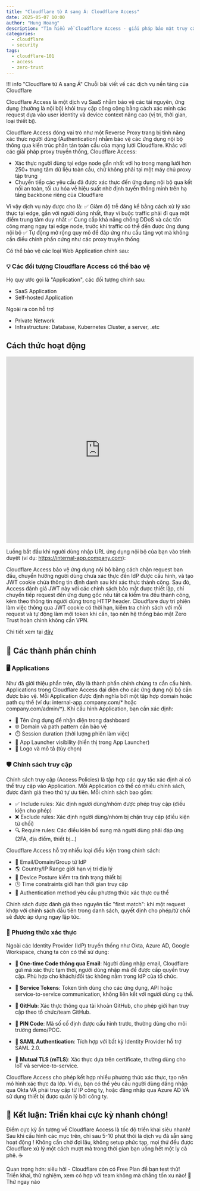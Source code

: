 ```yaml
---
title: "Cloudflare từ A sang Á: Cloudflare Access"
date: 2025-05-07 10:00
author: "Hung Hoang"
description: "Tìm hiểu về Cloudflare Access - giải pháp bảo mật truy cập ứng dụng của Cloudflare"
categories:
  - cloudflare
  - security
tags:
  - cloudflare-101
  - access
  - zero-trust
---
```



!!! info "Cloudflare từ A sang Á"
    Chuỗi bài viết về các dịch vụ nền tảng của Cloudflare

Cloudflare Access là một dịch vụ SaaS nhằm bảo vệ các tài nguyên, ứng dụng (thường là nội bộ) khỏi truy cập công cộng bằng cách xác minh các request dựa vào user identity và device context nâng cao (vị trí, thời gian, loại thiết bị).

Cloudflare Access đóng vai trò như một Reverse Proxy trang bị tính năng xác thực người dùng (Authentication) nhằm bảo vệ các ứng dụng nội bộ thông qua kiến trúc phân tán toàn cầu của mạng lưới Cloudflare. Khác với các giải pháp proxy truyền thống, Cloudflare Access:

- Xác thực người dùng tại edge node gần nhất với họ trong mạng lưới hơn 250+ trung tâm dữ liệu toàn cầu, chứ không phải tại một máy chủ proxy tập trung
- Chuyển tiếp các yêu cầu đã được xác thực đến ứng dụng nội bộ qua kết nối an toàn, tối ưu hóa về hiệu suất nhờ định tuyến thông minh trên hạ tầng backbone riêng của Cloudflare

Vì vậy dịch vụ này được cho là:
✅ Giảm độ trễ đáng kể bằng cách xử lý xác thực tại edge, gần với người dùng nhất, thay vì buộc traffic phải đi qua một điểm trung tâm duy nhất
✅ Cung cấp khả năng chống DDoS và các tấn công mạng ngay tại edge node, trước khi traffic có thể đến được ứng dụng nội bộ
✅ Tự động mở rộng quy mô để đáp ứng nhu cầu tăng vọt mà không cần điều chỉnh phần cứng như các proxy truyền thống


Có thể bảo vệ các loại Web Application chính sau:


### 💡 Các đối tượng Cloudflare Access có thể bảo vệ

Họ quy ước gọi là "Application", các đối tượng chính sau:

- SaaS Application
- Self-hosted Application

Ngoài ra còn hỗ trợ
- Private Network
- Infrastructure: Database, Kubernetes Cluster, a server, .etc


## Cách thức hoạt động

<div class="embedded-content">
  <iframe
    src="https://static.ssan.me/Cloudflare+Access.drawio.html"
    width="100%"
    height="500px"
    frameborder="0"
    scrolling="auto">
  </iframe>
</div>


Luồng bắt đầu khi người dùng nhập URL ứng dụng nội bộ của bạn vào trình duyệt (ví dụ: https://internal-app.company.com):

Cloudflare Access bảo vệ ứng dụng nội bộ bằng cách chặn request ban đầu, chuyển hướng người dùng chưa xác thực đến IdP được cấu hình, và tạo JWT cookie chứa thông tin định danh sau khi xác thực thành công. Sau đó, Access đánh giá JWT này với các chính sách bảo mật được thiết lập, chỉ chuyển tiếp request đến ứng dụng gốc nếu tất cả kiểm tra đều thành công, kèm theo thông tin người dùng trong HTTP header. Cloudflare duy trì phiên làm việc thông qua JWT cookie có thời hạn, kiểm tra chính sách với mỗi request và tự động làm mới token khi cần, tạo nên hệ thống bảo mật Zero Trust hoàn chỉnh không cần VPN.

Chi tiết xem tại [đây](./cloudflare-101-cloudflare-access-internals.html)

## 🧩 Các thành phần chính

### 🖥️ Applications

Như đã giới thiệu phần trên, đây là thành phần chính chúng ta cần cấu hình. Applications trong Cloudflare Access đại diện cho các ứng dụng nội bộ cần được bảo vệ. Mỗi Application được định nghĩa bởi một tập hợp domain hoặc path cụ thể (ví dụ: internal-app.company.com/* hoặc company.com/admin/*). Khi cấu hình Application, bạn cần xác định:

- 📝 Tên ứng dụng để nhận diện trong dashboard
- 🌐 Domain và path pattern cần bảo vệ
- ⏱️ Session duration (thời lượng phiên làm việc)
- 🚀 App Launcher visibility (hiển thị trong App Launcher)
- 🎨 Logo và mô tả (tùy chọn)

### 🛡️ Chính sách truy cập

Chính sách truy cập (Access Policies) là tập hợp các quy tắc xác định ai có thể truy cập vào Application. Mỗi Application có thể có nhiều chính sách, được đánh giá theo thứ tự ưu tiên. Mỗi chính sách bao gồm:

- ✅ Include rules: Xác định người dùng/nhóm được phép truy cập (điều kiện cho phép)
- ❌ Exclude rules: Xác định người dùng/nhóm bị chặn truy cập (điều kiện từ chối)
- 🔍 Require rules: Các điều kiện bổ sung mà người dùng phải đáp ứng (2FA, địa điểm, thiết bị...)

Cloudflare Access hỗ trợ nhiều loại điều kiện trong chính sách:
- 📧 Email/Domain/Group từ IdP
- 🌎 Country/IP Range giới hạn vị trí địa lý
- 📱 Device Posture kiểm tra tình trạng thiết bị
- 🕒 Time constraints giới hạn thời gian truy cập
- 🔐 Authentication method yêu cầu phương thức xác thực cụ thể

Chính sách được đánh giá theo nguyên tắc "first match": khi một request khớp với chính sách đầu tiên trong danh sách, quyết định cho phép/từ chối sẽ được áp dụng ngay lập tức.

### 🔑 Phương thức xác thực

Ngoài các Identity Provider (IdP) truyền thống như Okta, Azure AD, Google Workspace, chúng ta còn có thể sử dụng:

- **📧 One-time Code thông qua Email**: Người dùng nhập email, Cloudflare gửi mã xác thực tạm thời, người dùng nhập mã để được cấp quyền truy cập. Phù hợp cho khách/đối tác không nằm trong IdP của tổ chức.

- **🔖 Service Tokens**: Token tĩnh dùng cho các ứng dụng, API hoặc service-to-service communication, không liên kết với người dùng cụ thể.

- **🐙 GitHub**: Xác thực thông qua tài khoản GitHub, cho phép giới hạn truy cập theo tổ chức/team GitHub.

- **🔢 PIN Code**: Mã số cố định được cấu hình trước, thường dùng cho môi trường demo/POC.

- **🔄 SAML Authentication**: Tích hợp với bất kỳ Identity Provider hỗ trợ SAML 2.0.

- **🔐 Mutual TLS (mTLS)**: Xác thực dựa trên certificate, thường dùng cho IoT và service-to-service.

Cloudflare Access cho phép kết hợp nhiều phương thức xác thực, tạo nên mô hình xác thực đa lớp. Ví dụ, bạn có thể yêu cầu người dùng đăng nhập qua Okta VÀ phải truy cập từ IP công ty, hoặc đăng nhập qua Azure AD VÀ sử dụng thiết bị được quản lý bởi công ty.

## 🚀 Kết luận: Triển khai cực kỳ nhanh chóng!
Điểm cực kỳ ấn tượng về Cloudflare Access là tốc độ triển khai siêu nhanh! Sau khi cấu hình các mục trên, chỉ sau 5-10 phút thôi là dịch vụ đã sẵn sàng hoạt động ! Không cần chờ đợi lâu, không setup phức tạp, mọi thứ đều được Cloudflare xử lý một cách mượt mà trong thời gian bạn uống hết một ly cà phê. ☕

Quan trọng hơn: siêu hời - Cloudflare còn có Free Plan để bạn test thử! Triển khai, thử nghiệm, xem có hợp với team không mà chẳng tốn xu nào! 💸 Thử ngay nào
